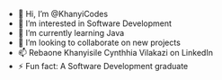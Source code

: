 - 👋 Hi, I’m @KhanyiCodes
- 👀 I’m interested in Software Development 
- 🌱 I’m currently learning Java
- 💞️ I’m looking to collaborate on new projects
- 📫 Rebaone Khanyisile Cynthhia Vilakazi on LinkedIn 
- ⚡ Fun fact: A Software Development graduate

<!---
KhanyiCodes/KhanyiCodes is a ✨ special ✨ repository because its `README.md` (this file) appears on your GitHub profile.
You can click the Preview link to take a look at your changes.
--->
